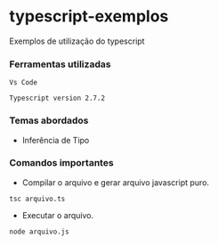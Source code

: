 # typescript-exemplos

Exemplos de utilização do typescript

### Ferramentas utilizadas 

```
Vs Code
```

```
Typescript version 2.7.2
```

### Temas abordados 

* Inferência de Tipo


### Comandos importantes

* Compilar o arquivo e gerar arquivo javascript puro.
```
tsc arquivo.ts
```

* Executar o arquivo.
```
node arquivo.js
```
